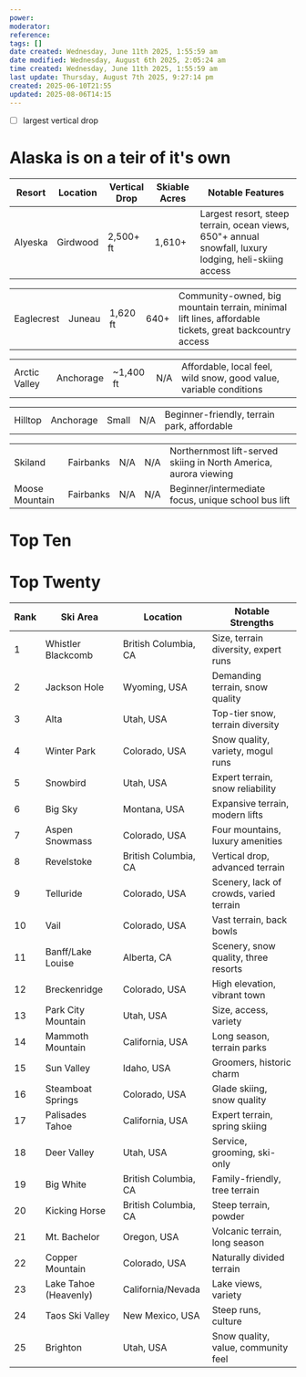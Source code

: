 ```yaml
---
power: 
moderator: 
reference: 
tags: []
date created: Wednesday, June 11th 2025, 1:55:59 am
date modified: Wednesday, August 6th 2025, 2:05:24 am
time created: Wednesday, June 11th 2025, 1:55:59 am
last update: Thursday, August 7th 2025, 9:27:14 pm
created: 2025-06-10T21:55
updated: 2025-08-06T14:15
---
```

- [ ] largest vertical drop
# Alaska is on a teir of it's own
|Resort|Location|Vertical Drop|Skiable Acres|Notable Features|
|---|---|---|---|---|
|Alyeska|Girdwood|2,500+ ft|1,610+|Largest resort, steep terrain, ocean views, 650"+ annual snowfall, luxury lodging, heli-skiing access[](https://www.onthesnow.com/alaska/ski-resorts)|

[](https://www.alyeskaresort.com)[](https://www.alaska.org/things-to-do/ski-areas)[](https://www.ski.com/ski-resorts/alaska)

|   |   |   |   |   |
|---|---|---|---|---|
|Eaglecrest|Juneau|1,620 ft|640+|Community-owned, big mountain terrain, minimal lift lines, affordable tickets, great backcountry access[](https://www.onthesnow.com/alaska/ski-resorts)|

[](https://skieaglecrest.com)

|   |   |   |   |   |
|---|---|---|---|---|
|Arctic Valley|Anchorage|~1,400 ft|N/A|Affordable, local feel, wild snow, good value, variable conditions[](https://www.reddit.com/r/alaska/comments/1976uqs/skiing_alaska/)|

[](https://www.skiresort.info/ski-resorts/alaska/)

|   |   |   |   |   |
|---|---|---|---|---|
|Hilltop|Anchorage|Small|N/A|Beginner-friendly, terrain park, affordable[](https://www.onthesnow.com/alaska/ski-resorts)|

[](https://www.reddit.com/r/alaska/comments/1976uqs/skiing_alaska/)

|   |   |   |   |   |
|---|---|---|---|---|
|Skiland|Fairbanks|N/A|N/A|Northernmost lift-served skiing in North America, aurora viewing[](https://www.reddit.com/r/alaska/comments/1976uqs/skiing_alaska/)|
|Moose Mountain|Fairbanks|N/A|N/A|Beginner/intermediate focus, unique school bus lift[](https://www.reddit.com/r/alaska/comments/1976uqs/skiing_alaska/)|
# Top Ten
# Top Twenty
| Rank | Ski Area              | Location             | Notable Strengths                       |
| ---- | --------------------- | -------------------- | --------------------------------------- |
| 1    | Whistler Blackcomb    | British Columbia, CA | Size, terrain diversity, expert runs    |
| 2    | Jackson Hole          | Wyoming, USA         | Demanding terrain, snow quality         |
| 3    | Alta                  | Utah, USA            | Top-tier snow, terrain diversity        |
| 4    | Winter Park           | Colorado, USA        | Snow quality, variety, mogul runs       |
| 5    | Snowbird              | Utah, USA            | Expert terrain, snow reliability        |
| 6    | Big Sky               | Montana, USA         | Expansive terrain, modern lifts         |
| 7    | Aspen Snowmass        | Colorado, USA        | Four mountains, luxury amenities        |
| 8    | Revelstoke            | British Columbia, CA | Vertical drop, advanced terrain         |
| 9    | Telluride             | Colorado, USA        | Scenery, lack of crowds, varied terrain |
| 10   | Vail                  | Colorado, USA        | Vast terrain, back bowls                |
| 11   | Banff/Lake Louise     | Alberta, CA          | Scenery, snow quality, three resorts    |
| 12   | Breckenridge          | Colorado, USA        | High elevation, vibrant town            |
| 13   | Park City Mountain    | Utah, USA            | Size, access, variety                   |
| 14   | Mammoth Mountain      | California, USA      | Long season, terrain parks              |
| 15   | Sun Valley            | Idaho, USA           | Groomers, historic charm                |
| 16   | Steamboat Springs     | Colorado, USA        | Glade skiing, snow quality              |
| 17   | Palisades Tahoe       | California, USA      | Expert terrain, spring skiing           |
| 18   | Deer Valley           | Utah, USA            | Service, grooming, ski-only             |
| 19   | Big White             | British Columbia, CA | Family-friendly, tree terrain           |
| 20   | Kicking Horse         | British Columbia, CA | Steep terrain, powder                   |
| 21   | Mt. Bachelor          | Oregon, USA          | Volcanic terrain, long season           |
| 22   | Copper Mountain       | Colorado, USA        | Naturally divided terrain               |
| 23   | Lake Tahoe (Heavenly) | California/Nevada    | Lake views, variety                     |
| 24   | Taos Ski Valley       | New Mexico, USA      | Steep runs, culture                     |
| 25   | Brighton              | Utah, USA            | Snow quality, value, community feel     |